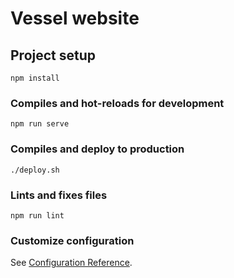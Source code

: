 # Vessel website

## Project setup
```
npm install
```

### Compiles and hot-reloads for development
```
npm run serve
```

### Compiles and deploy to production
```
./deploy.sh
```

### Lints and fixes files
```
npm run lint
```

### Customize configuration
See [Configuration Reference](https://cli.vuejs.org/config/).
